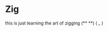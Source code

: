 # Zig



this is just learning the art of zigging (** **)
                                          ( _ )
